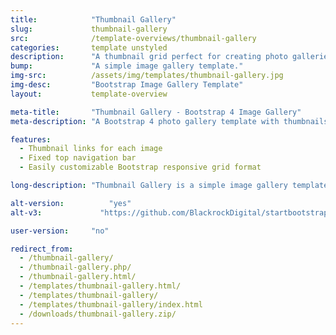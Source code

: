```yaml
---
title:            "Thumbnail Gallery"
slug:             thumbnail-gallery
src:              /template-overviews/thumbnail-gallery
categories:       template unstyled
description:      "A thumbnail grid perfect for creating photo galleries quickly and easily with Bootstrap 4."
bump:             "A simple image gallery template."
img-src:          /assets/img/templates/thumbnail-gallery.jpg
img-desc:         "Bootstrap Image Gallery Template"
layout:           template-overview

meta-title:       "Thumbnail Gallery - Bootstrap 4 Image Gallery"
meta-description: "A Bootstrap 4 photo gallery template with thumbnails and a working grid. All Start Bootstrap templates are free to download and open source."

features:
  - Thumbnail links for each image
  - Fixed top navigation bar
  - Easily customizable Bootstrap responsive grid format

long-description: "Thumbnail Gallery is a simple image gallery template for Bootstrap built websites. It features a 3x4 image grid with thumbnails."

alt-version:		  "yes"
alt-v3:		        "https://github.com/BlackrockDigital/startbootstrap-thumbnail-gallery/tree/v3-legacy"

user-version:     "no"

redirect_from:
  - /thumbnail-gallery/
  - /thumbnail-gallery.php/
  - /thumbnail-gallery.html/
  - /templates/thumbnail-gallery.html/
  - /templates/thumbnail-gallery/
  - /templates/thumbnail-gallery/index.html
  - /downloads/thumbnail-gallery.zip/
---
```


